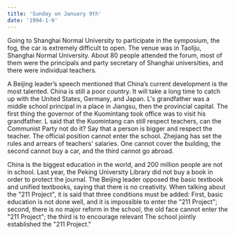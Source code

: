 ```yaml
---
title: 'Sunday on January 9th'
date: '1994-1-9'
---
```

Going to Shanghai Normal University to participate in the symposium, the fog, the car is extremely difficult to open. The venue was in Taoliju, Shanghai Normal University. About 80 people attended the forum, most of them were the principals and party secretary of Shanghai universities, and there were individual teachers.

A Beijing leader’s speech mentioned that China’s current development is the most talented. China is still a poor country. It will take a long time to catch up with the United States, Germany, and Japan. L's grandfather was a middle school principal in a place in Jiangsu, then the provincial capital. The first thing the governor of the Kuomintang took office was to visit his grandfather. L said that the Kuomintang can still respect teachers, can the Communist Party not do it? Say that a person is bigger and respect the teacher. The official position cannot enter the school. Zhejiang has set the rules and arrears of teachers' salaries. One cannot cover the building, the second cannot buy a car, and the third cannot go abroad.

China is the biggest education in the world, and 200 million people are not in school. Last year, the Peking University Library did not buy a book in order to protect the journal. The Beijing leader opposed the basic textbook and unified textbooks, saying that there is no creativity. When talking about the "211 Project", it is said that three conditions must be added: First, basic education is not done well, and it is impossible to enter the "211 Project"; second, there is no major reform in the school, the old face cannot enter the "211 Project"; the third is to encourage relevant The school jointly established the "211 Project."